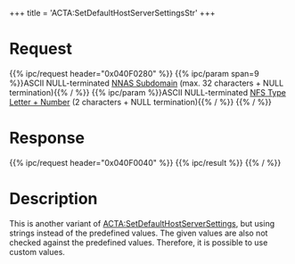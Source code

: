 +++
title = 'ACTA:SetDefaultHostServerSettingsStr'
+++

# Request

{{% ipc/request header="0x040F0280" %}}
{{% ipc/param span=9 %}}ASCII NULL-terminated [NNAS Subdomain](ACT_Services#nnas_nintendo_network_authentication_server_types "wikilink") (max. 32 characters + NULL termination){{% / %}}
{{% ipc/param %}}ASCII NULL-terminated [NFS Type Letter + Number](ACT_Services#nnas_nintendo_network_authentication_server_types "wikilink") (2 characters + NULL termination){{% / %}}
{{% / %}}

# Response

{{% ipc/request header="0x040F0040" %}}
{{% ipc/result %}}
{{% / %}}

# Description

This is another variant of [ACTA:SetDefaultHostServerSettings](ACTA:SetDefaultHostServerSettings "wikilink"), but using strings instead of the predefined values. The given values are also not checked against the predefined values. Therefore, it is possible to use custom values.
